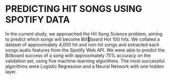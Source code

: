#  PREDICTING HIT SONGS USING SPOTIFY DATA
In the current study, we approached the Hit Song Science
problem, aiming to predict which songs will become Billboard Hot 100 hits. We collated a dataset of approximately
4,000 hit and non-hit songs and extracted each songs audio
features from the Spotify Web API. We were able to predict
the Billboard success of a song with approximately 75%
accuracy on the validation set, using five machine-learning
algorithms. The most successful algorithms were Logistic
Regression and a Neural Network with one hidden layer.
